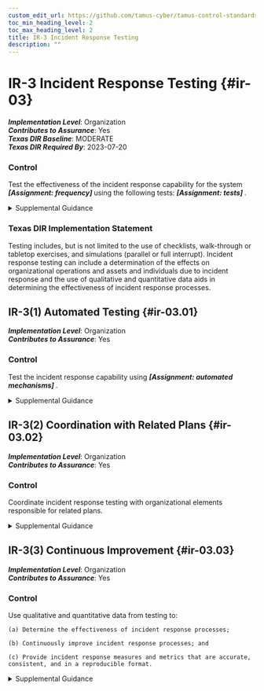 ```yaml
---
custom_edit_url: https://github.com/tamus-cyber/tamus-control-standards/tree/main/content/tamus.edu/TAMUS_profile.xml
toc_min_heading_level: 2
toc_max_heading_level: 2
title: IR-3 Incident Response Testing
description: ""
---
```


# IR-3 Incident Response Testing {#ir-03}

_**Implementation Level**_: Organization\
_**Contributes to Assurance**_: Yes\
_**Texas DIR Baseline**_: MODERATE\
_**Texas DIR Required By**_: 2023-07-20

### Control

Test the effectiveness of the incident response capability for the system <strong> <em>[Assignment: frequency]</em> </strong> using the following tests: <strong> <em>[Assignment: tests]</em> </strong>.

<details>
  <summary>Supplemental Guidance</summary>

Organizations test incident response capabilities to determine their effectiveness and identify potential weaknesses or deficiencies. Incident response testing includes the use of checklists, walk-through or tabletop exercises, and simulations (parallel or full interrupt). Incident response testing can include a determination of the effects on organizational operations and assets and individuals due to incident response. The use of qualitative and quantitative data aids in determining the effectiveness of incident response processes.

</details>

### Texas DIR Implementation Statement

Testing includes, but is not limited to the use of checklists, walk-through or tabletop exercises, and simulations (parallel or full interrupt). Incident response testing can include a determination of the effects on organizational operations and assets and individuals due to incident response and the use of qualitative and quantitative data aids in determining the effectiveness of incident response processes.

## IR-3(1) Automated Testing {#ir-03.01}

_**Implementation Level**_: Organization\
_**Contributes to Assurance**_: Yes

### Control

Test the incident response capability using <strong> <em>[Assignment: automated mechanisms]</em> </strong>.

<details>
  <summary>Supplemental Guidance</summary>

Organizations use automated mechanisms to more thoroughly and effectively test incident response capabilities. This can be accomplished by providing more complete coverage of incident response issues, selecting realistic test scenarios and environments, and stressing the response capability.

</details>

## IR-3(2) Coordination with Related Plans {#ir-03.02}

_**Implementation Level**_: Organization\
_**Contributes to Assurance**_: Yes

### Control

Coordinate incident response testing with organizational elements responsible for related plans.

<details>
  <summary>Supplemental Guidance</summary>

Organizational plans related to incident response testing include business continuity plans, disaster recovery plans, continuity of operations plans, contingency plans, crisis communications plans, critical infrastructure plans, and occupant emergency plans.

</details>

## IR-3(3) Continuous Improvement {#ir-03.03}

_**Implementation Level**_: Organization\
_**Contributes to Assurance**_: Yes

### Control

Use qualitative and quantitative data from testing to:

    (a) Determine the effectiveness of incident response processes;

    (b) Continuously improve incident response processes; and

    (c) Provide incident response measures and metrics that are accurate, consistent, and in a reproducible format.

<details>
  <summary>Supplemental Guidance</summary>

To help incident response activities function as intended, organizations may use metrics and evaluation criteria to assess incident response programs as part of an effort to continually improve response performance. These efforts facilitate improvement in incident response efficacy and lessen the impact of incidents.

</details>

